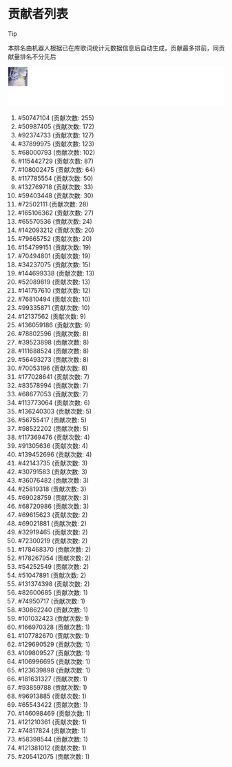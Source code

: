 # 贡献者列表

> [!TIP]
> 本排名由机器人根据已在库歌词统计元数据信息后自动生成，贡献最多排前，同贡献量排名不分先后

![贡献者头像画廊](./CONTRIBUTORS.svg)

1. #50747104 (贡献次数: 255)
2. #50987405 (贡献次数: 172)
3. #92374733 (贡献次数: 127)
4. #37899975 (贡献次数: 123)
5. #68000793 (贡献次数: 102)
6. #115442729 (贡献次数: 87)
7. #108002475 (贡献次数: 64)
8. #117785554 (贡献次数: 50)
9. #132769718 (贡献次数: 33)
10. #59403448 (贡献次数: 30)
11. #72502111 (贡献次数: 28)
12. #165106362 (贡献次数: 27)
13. #65570536 (贡献次数: 24)
14. #142093212 (贡献次数: 20)
15. #79665752 (贡献次数: 20)
16. #154799151 (贡献次数: 19)
17. #70494801 (贡献次数: 19)
18. #34237075 (贡献次数: 15)
19. #144699338 (贡献次数: 13)
20. #52089819 (贡献次数: 13)
21. #141757610 (贡献次数: 12)
22. #76810494 (贡献次数: 10)
23. #99335871 (贡献次数: 10)
24. #12137562 (贡献次数: 9)
25. #136059186 (贡献次数: 9)
26. #78802596 (贡献次数: 8)
27. #39523898 (贡献次数: 8)
28. #111688524 (贡献次数: 8)
29. #56493273 (贡献次数: 8)
30. #70053196 (贡献次数: 8)
31. #177028641 (贡献次数: 7)
32. #83578994 (贡献次数: 7)
33. #68677053 (贡献次数: 7)
34. #113773064 (贡献次数: 6)
35. #136240303 (贡献次数: 5)
36. #56755417 (贡献次数: 5)
37. #98522202 (贡献次数: 5)
38. #117369476 (贡献次数: 4)
39. #91305636 (贡献次数: 4)
40. #139452696 (贡献次数: 4)
41. #42143735 (贡献次数: 3)
42. #30791583 (贡献次数: 3)
43. #36076482 (贡献次数: 3)
44. #25819318 (贡献次数: 3)
45. #69028759 (贡献次数: 3)
46. #68720986 (贡献次数: 3)
47. #69615623 (贡献次数: 2)
48. #69021881 (贡献次数: 2)
49. #32919465 (贡献次数: 2)
50. #72300219 (贡献次数: 2)
51. #178468370 (贡献次数: 2)
52. #178267954 (贡献次数: 2)
53. #54252549 (贡献次数: 2)
54. #51047891 (贡献次数: 2)
55. #131374398 (贡献次数: 2)
56. #82600685 (贡献次数: 1)
57. #74950717 (贡献次数: 1)
58. #30862240 (贡献次数: 1)
59. #101032423 (贡献次数: 1)
60. #166970328 (贡献次数: 1)
61. #107782670 (贡献次数: 1)
62. #129690529 (贡献次数: 1)
63. #109809527 (贡献次数: 1)
64. #106996695 (贡献次数: 1)
65. #123639898 (贡献次数: 1)
66. #181631327 (贡献次数: 1)
67. #93859788 (贡献次数: 1)
68. #96913885 (贡献次数: 1)
69. #65543422 (贡献次数: 1)
70. #146098469 (贡献次数: 1)
71. #121210361 (贡献次数: 1)
72. #74817824 (贡献次数: 1)
73. #58398544 (贡献次数: 1)
74. #121381012 (贡献次数: 1)
75. #205412075 (贡献次数: 1)
